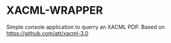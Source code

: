 # XACML-WRAPPER
Simple console application to querry an XACML PDP. Based on https://github.com/att/xacml-3.0
